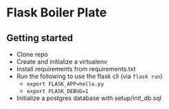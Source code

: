 # Flask Boiler Plate

## Getting started

* Clone repo
* Create and initialize a virtualenv
* Install requirements from requirements.txt
* Run the following to use the flask cli (via `flask run`)
    * `export FLASK_APP=hello.py`
    * `export FLASK_DEBUG=1`
* Initialize a postgres database with setup/init_db.sql